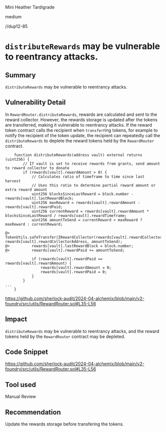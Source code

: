 Mini Heather Tardigrade

medium

//dup12-85

# `distributeRewards` may be vulnerable to reentrancy attacks.

## Summary
`distributeRewards` may be vulnerable to reentrancy attacks.

## Vulnerability Detail
In `RewardRouter.distributeRewards`, rewards are calculated and sent to the reward collector. However, the rewards storage is updated after the tokens are transferred, making it vulnerable to reentrancy attacks. If the reward token contract calls the recipient when `transfer`ring tokens, for example to notify the recipient of the token update, the recipient can repeatedly call the `distributeRewards` to deplete the reward tokens held by the `RewardRouter` contract.
```solidity
    function distributeRewards(address vault) external returns (uint256) {
        // If vault is set to receive rewards from grants, send amount to reward collector to donate
        if (rewards[vault].rewardAmount > 0) {
            // Calculates ratio of timeframe to time since last harvest
            // Uses this ratio to determine partial reward amount or extra reward amount
            uint256 blocksSinceLastReward = block.number - rewards[vault].lastRewardBlock;
            uint256 maxReward = rewards[vault].rewardAmount - rewards[vault].rewardPaid;
            uint256 currentReward = rewards[vault].rewardAmount * blocksSinceLastReward / rewards[vault].rewardTimeframe;
            uint256 amountToSend = currentReward > maxReward ? maxReward : currentReward;

@>          TokenUtils.safeTransfer(IRewardCollector(rewards[vault].rewardCollectorAddress).rewardToken(), rewards[vault].rewardCollectorAddress, amountToSend);
@>          rewards[vault].lastRewardBlock = block.number;
@>          rewards[vault].rewardPaid += amountToSend;

            if (rewards[vault].rewardPaid == rewards[vault].rewardAmount) {
                rewards[vault].rewardAmount = 0;
                rewards[vault].rewardPaid = 0;
            }
        }
...
    }
```
https://github.com/sherlock-audit/2024-04-alchemix/blob/main/v2-foundry/src/utils/RewardRouter.sol#L35-L56

## Impact
`distributeRewards` may be vulnerable to reentrancy attacks, and the reward tokens held by the `RewardRouter` contract may be depleted.

## Code Snippet
https://github.com/sherlock-audit/2024-04-alchemix/blob/main/v2-foundry/src/utils/RewardRouter.sol#L35-L56

## Tool used

Manual Review

## Recommendation
Update the rewards storage before transfering the tokens.

